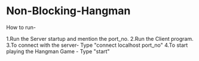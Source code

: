 # Non-Blocking-Hangman
How to run-

1.Run the Server startup and mention the port_no.
2.Run the Client program.
3.To connect with the server- 
     Type "connect localhost port_no"
4.To start playing the Hangman Game - Type "start"
